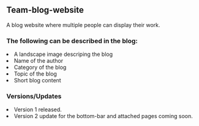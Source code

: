 <h2>Team-blog-website</h2>
A blog website where multiple people can display their work.

<h3>The following can be described in the blog:</h3>
<li>A landscape image descriping the blog</li>
<li>Name of the author</li>
<li>Category of the blog</li>
<li>Topic of the blog</li>
<li>Short blog content</li>

<h3>Versions/Updates</h3>
<li>Version 1 released.</li>
<li>Version 2 update for the bottom-bar and attached pages coming soon.</li>
